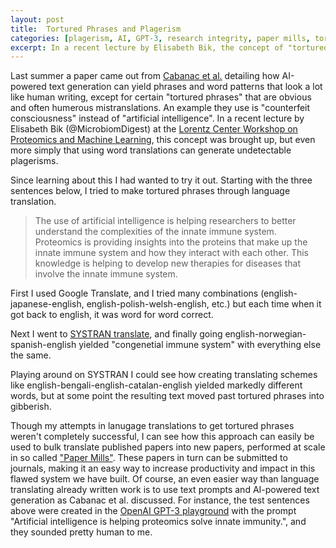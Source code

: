 ```yaml
---
layout: post
title:  Tortured Phrases and Plagerism
categories: [plagerism, AI, GPT-3, research integrity, paper mills, tortured phrases]
excerpt: In a recent lecture by Elisabeth Bik, the concept of "tortured phrases" came up. What are they, and can I make them? 
---
```


Last summer a paper came out from [Cabanac et al.](https://arxiv.org/abs/2107.06751) detailing how AI-powered text generation can yield phrases and word patterns that look a lot like human writing, except for certain "tortured phrases" that are obvious and often humerous mistranslations. An example they use is "counterfeit consciousness" instead of "artificial intelligence". In a recent lecture by Elisabeth Bik (@MicrobiomDigest) at the [Lorentz Center Workshop on Proteomics and Machine Learning](https://www.lorentzcenter.nl/proteomics-and-machine-learning.html), this concept was brought up, but even more simply that using word translations can generate undetectable plagerisms.

Since learning about this I had wanted to try it out. Starting with the three sentences below, I tried to make tortured phrases through language translation.

>The use of artificial intelligence is helping researchers to better understand the complexities of the innate immune system. Proteomics is providing insights into the proteins that make up the innate immune system and how they interact with each other. This knowledge is helping to develop new therapies for diseases that involve the innate immune system.

First I used Google Translate, and I tried many combinations (english-japanese-english, english-polish-welsh-english, etc.) but each time when it got back to english, it was word for word correct.

Next I went to [SYSTRAN translate](https://www.systran.net/en/translate/), and finally going english-norwegian-spanish-english yielded "congenetial immune system" with everything else the same.

Playing around on SYSTRAN I could see how creating translating schemes like english-bengali-english-catalan-english yielded markedly different words, but at some point the resulting text moved past tortured phrases into gibberish.

Though my attempts in lanugage translations to get tortured phrases weren't completely successful, I can see how this approach can easily be used to bulk translate published papers into new papers, performed at scale in so called ["Paper Mills"](https://www.nature.com/articles/d41586-021-00733-5). These papers in turn can be submitted to journals, making it an easy way to increase productivity and impact in this flawed system we have built. Of course, an even easier way than language translating already written work is to use text prompts and AI-powered text generation as Cabanac et al. discussed. For instance, the test sentences above were created in the [OpenAI GPT-3 playground](https://beta.openai.com/playground) with the prompt "Artificial intelligence is helping proteomics solve innate immunity.", and they sounded pretty human to me.


&nbsp;  
&nbsp;  
&nbsp;  
